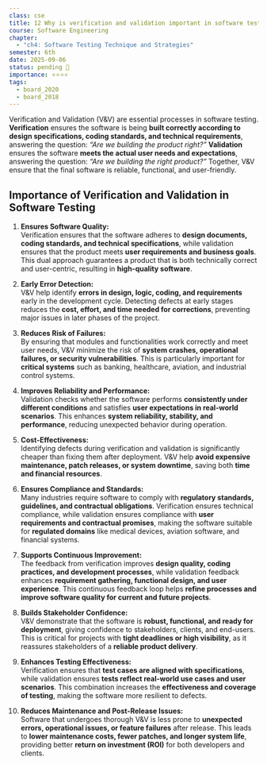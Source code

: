 ```yaml
---
class: cse
title: 12 Why is verification and validation important in software testing?
course: Software Engineering
chapter:
  - "ch4: Software Testing Technique and Strategies"
semester: 6th
date: 2025-09-06
status: pending 🛑
importance: ⭐⭐⭐⭐
tags:
  - board_2020
  - board_2018
---
```


Verification and Validation (V&V) are essential processes in software testing. **Verification** ensures the software is being **built correctly according to design specifications, coding standards, and technical requirements**, answering the question: _“Are we building the product right?”_ **Validation** ensures the software **meets the actual user needs and expectations**, answering the question: _“Are we building the right product?”_ Together, V&V ensure that the final software is reliable, functional, and user-friendly.

## Importance of Verification and Validation in Software Testing

1. **Ensures Software Quality:**  
    Verification ensures that the software adheres to **design documents, coding standards, and technical specifications**, while validation ensures that the product meets **user requirements and business goals**. This dual approach guarantees a product that is both technically correct and user-centric, resulting in **high-quality software**.
    
2. **Early Error Detection:**  
    V&V help identify **errors in design, logic, coding, and requirements** early in the development cycle. Detecting defects at early stages reduces the **cost, effort, and time needed for corrections**, preventing major issues in later phases of the project.
    
3. **Reduces Risk of Failures:**  
    By ensuring that modules and functionalities work correctly and meet user needs, V&V minimize the risk of **system crashes, operational failures, or security vulnerabilities**. This is particularly important for **critical systems** such as banking, healthcare, aviation, and industrial control systems.
    
4. **Improves Reliability and Performance:**  
    Validation checks whether the software performs **consistently under different conditions** and satisfies **user expectations in real-world scenarios**. This enhances **system reliability, stability, and performance**, reducing unexpected behavior during operation.
    
5. **Cost-Effectiveness:**  
    Identifying defects during verification and validation is significantly cheaper than fixing them after deployment. V&V help **avoid expensive maintenance, patch releases, or system downtime**, saving both **time and financial resources**.
    
6. **Ensures Compliance and Standards:**  
    Many industries require software to comply with **regulatory standards, guidelines, and contractual obligations**. Verification ensures technical compliance, while validation ensures compliance with **user requirements and contractual promises**, making the software suitable for **regulated domains** like medical devices, aviation software, and financial systems.
    
7. **Supports Continuous Improvement:**  
    The feedback from verification improves **design quality, coding practices, and development processes**, while validation feedback enhances **requirement gathering, functional design, and user experience**. This continuous feedback loop helps **refine processes and improve software quality for current and future projects**.
    
8. **Builds Stakeholder Confidence:**  
    V&V demonstrate that the software is **robust, functional, and ready for deployment**, giving confidence to stakeholders, clients, and end-users. This is critical for projects with **tight deadlines or high visibility**, as it reassures stakeholders of a **reliable product delivery**.
    
9. **Enhances Testing Effectiveness:**  
    Verification ensures that **test cases are aligned with specifications**, while validation ensures **tests reflect real-world use cases and user scenarios**. This combination increases the **effectiveness and coverage of testing**, making the software more resilient to defects.
    
10. **Reduces Maintenance and Post-Release Issues:**  
    Software that undergoes thorough V&V is less prone to **unexpected errors, operational issues, or feature failures** after release. This leads to **lower maintenance costs, fewer patches, and longer system life**, providing better **return on investment (ROI)** for both developers and clients.
